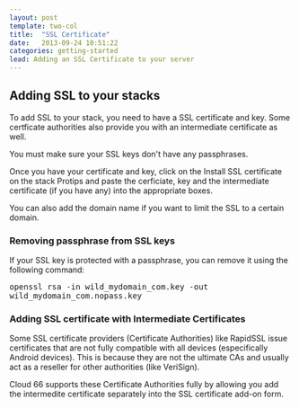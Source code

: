 ```yaml
---
layout: post
template: two-col
title:  "SSL Certificate"
date:   2013-09-24 10:51:22
categories: getting-started
lead: Adding an SSL Certificate to your server
---
```



## Adding SSL to your stacks
To add SSL to your stack, you need to have a SSL certificate and key. Some certficate authorities also provide you with an intermediate certificate as well.

You must make sure your SSL keys don't have any passphrases.

Once you have your certificate and key, click on the Install SSL certificate on the stack Protips and paste the cerficiate, key and the intermediate certificate (if you have any) into the appropriate boxes.

You can also add the domain name if you want to limit the SSL to a certain domain.

### Removing passphrase from SSL keys
If your SSL key is protected with a passphrase, you can remove it using the following command:

<p>
<kbd>
	openssl rsa -in wild&#95;mydomain&#95;com.key -out wild&#95;mydomain&#95;com.nopass.key
</kbd>
</p>

### Adding SSL certificate with Intermediate Certificates
Some SSL certificate providers (Certificate Authorities) like RapidSSL issue certificates that are not fully compatible with all devices (especifically Android devices). This is because they are not the ultimate CAs and usually act as a reseller for other authorities (like VeriSign).

Cloud 66 supports these Certificate Authorities fully by allowing you add the intermedite certificate separately into the SSL certificate add-on form.